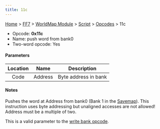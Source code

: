 ```yaml
---
title: 11c
---
```


[Home](../../../../Main%20Page.md) > [FF7](../../../../FF7.md) > [WorldMap Module](../../../WorldMap%20Module.md) > [Script](../../Script.md) > [Opcodes](../Opcodes.md) > 11c

-   Opcode: **0x11c**
-   Name: push word from bank0
-   Two-word opcode: Yes

#### Parameters

| Location |  Name   |     Description      |
|:--------:|:-------:|:--------------------:|
|   Code   | Address | Byte address in bank |

#### Notes

Pushes the word at Address from bank0 (Bank 1 in the [Savemap][]). This
instruction uses byte addressing but unaligned accesses are not allowed!
Address must be a multiple of two.

This is a valid parameter to the [write bank opcode][].

  [Savemap]: ../../../Savemap.md "wikilink"
  [write bank opcode]: ../../../WorldMap%20Module/Script/Opcodes/0e0.md "wikilink"

